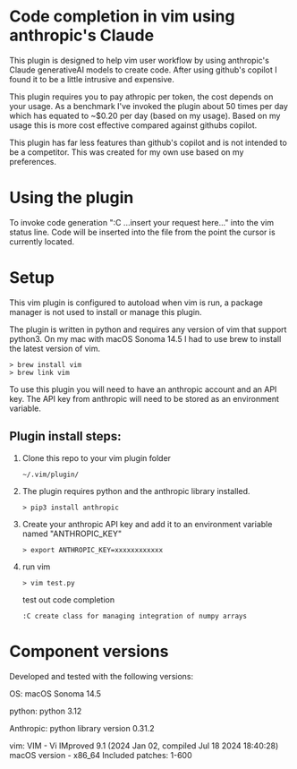 # Code completion in vim using anthropic's Claude
This plugin is designed to help vim user workflow by using anthropic's Claude generativeAI models to create code.
After using github's copilot I found it to be a little intrusive and expensive.

This plugin requires you to pay athropic per token, the cost depends on your usage.
As a benchmark I've invoked the plugin about 50 times per day which has equated to ~$0.20 per day (based on my usage).
Based on my usage this is more cost effective compared against githubs copilot.

This plugin has far less features than github's copilot and is not intended to be a competitor. 
This was created for my own use based on my preferences.


# Using the plugin
To invoke code generation ":C ...insert your request here..." into the vim status line. 
Code will be inserted into the file from the point the cursor is currently located.

# Setup
This vim plugin is configured to autoload when vim is run, a package manager is not used to install or manage this plugin.

The plugin is written in python and requires any version of vim that support python3.
On my mac with macOS Sonoma 14.5 I had to use brew to install the latest version of vim.

```
> brew install vim
> brew link vim
```

To use this plugin you will need to have an anthropic account and an API key.
The API key from anthropic will need to be stored as an environment variable.

## Plugin install steps:
1. Clone this repo to your vim plugin folder
   ```
   ~/.vim/plugin/
   ```

2. The plugin requires python and the anthropic library installed.
   ```
   > pip3 install anthropic
   ```
 
3. Create your anthropic API key and add it to an environment variable named "ANTHROPIC_KEY"
   ```
   > export ANTHROPIC_KEY=xxxxxxxxxxxx
   ```

4. run vim
   ```
   > vim test.py
   ```
   test out code completion
   ```
   :C create class for managing integration of numpy arrays
   ```

# Component versions
Developed and tested with the following versions:

OS:
macOS Sonoma 14.5

python:
python 3.12

Anthropic:
python library version 0.31.2

vim:
VIM - Vi IMproved 9.1 (2024 Jan 02, compiled Jul 18 2024 18:40:28)
macOS version - x86_64
Included patches: 1-600


